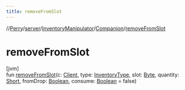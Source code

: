 ```yaml
---
title: removeFromSlot
---
```

//[Perry](../../../../index.html)/[server](../../index.html)/[InventoryManipulator](../index.html)/[Companion](index.html)/[removeFromSlot](remove-from-slot.html)



# removeFromSlot



[jvm]\
fun [removeFromSlot](remove-from-slot.html)(c: [Client](../../../client/-client/index.html), type: [InventoryType](../../../client.inventory/-inventory-type/index.html), slot: [Byte](https://kotlinlang.org/api/latest/jvm/stdlib/kotlin/-byte/index.html), quantity: [Short](https://kotlinlang.org/api/latest/jvm/stdlib/kotlin/-short/index.html), fromDrop: [Boolean](https://kotlinlang.org/api/latest/jvm/stdlib/kotlin/-boolean/index.html), consume: [Boolean](https://kotlinlang.org/api/latest/jvm/stdlib/kotlin/-boolean/index.html) = false)




